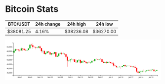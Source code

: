 # Bitcoin Stats

BTC/USDT|24h change|24h high|24h low|
|---|---|---|---|
|$38081.25|4.16%|$38236.08|$36270.00|

<img src="./chart.svg">
